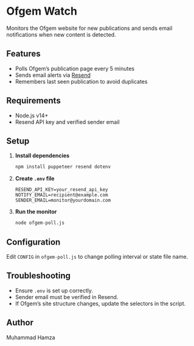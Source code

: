 # Ofgem Watch

Monitors the Ofgem website for new publications and sends email notifications when new content is detected.

## Features

- Polls Ofgem’s publication page every 5 minutes
- Sends email alerts via [Resend](https://resend.com/)
- Remembers last seen publication to avoid duplicates

## Requirements

- Node.js v14+
- Resend API key and verified sender email

## Setup

1. **Install dependencies**
   ```bash
   npm install puppeteer resend dotenv
   ```

2. **Create `.env` file**
   ```env
   RESEND_API_KEY=your_resend_api_key
   NOTIFY_EMAIL=recipient@example.com
   SENDER_EMAIL=monitor@yourdomain.com
   ```

3. **Run the monitor**
   ```bash
   node ofgem-poll.js
   ```

## Configuration

Edit `CONFIG` in `ofgem-poll.js` to change polling interval or state file name.

## Troubleshooting

- Ensure `.env` is set up correctly.
- Sender email must be verified in Resend.
- If Ofgem’s site structure changes, update the selectors in the script.

## Author

Muhammad Hamza
